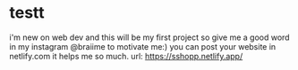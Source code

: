 # testt
i'm new on web dev and this will be my first project so give me a good word in my instagram @braiime to motivate me:)
you can post your website in netlify.com it helps me so much.
url: https://sshopp.netlify.app/
